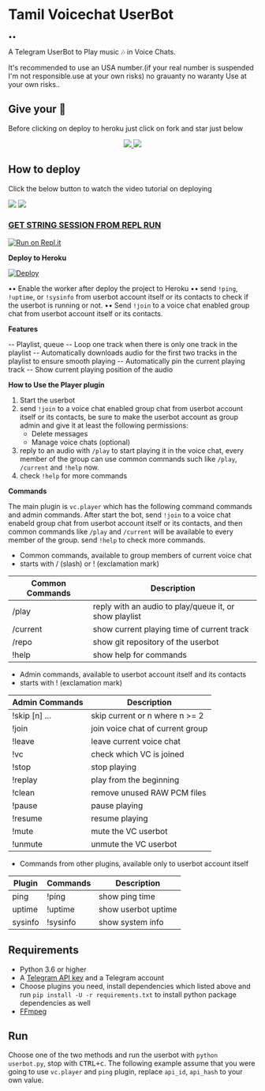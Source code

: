 # Tamil Voicechat UserBot

••

A Telegram UserBot to Play music 🎶 in Voice Chats.


It's recommended to use an USA number.(if your real number is suspended I'm not responsible.use at your own risks) no grauanty no waranty
Use at your own risks..

## Give your 💙

Before clicking on deploy to heroku just click on fork and star just below

<p align="center">
  <a href="https://github.com/tamilbots/tamilvcbot/fork">
    <img src="https://img.shields.io/github/forks/tamilbots/tamilvcbot?label=Fork&style=social">
    
  </a>
  <a href="https://github.com/tamilbots/tamilvcbot">
    <img src="https://img.shields.io/github/stars/tamilbots/tamilvcbot?style=social">
  </a>
</p>

## How to deploy 

Click the below button to watch the video tutorial on deploying

<a href="https://youtu.be/fqhCz-eRkgA"><img src="https://img.shields.io/badge/How%20To%20Deploy-blue.svg?logo=Youtube"></a>
<a href="https://youtu.be/fqhCz-eRkgA"><img src="https://img.shields.io/youtube/views/fqhCz-eRkgA?style=social">

###  GET STRING SESSION FROM REPL RUN

 [![Run on Repl.it](https://camo.githubusercontent.com/05149b448485553c6f14f6430a45c12dcc79ed3c/68747470733a2f2f7265706c2e69742f62616467652f6769746875622f6a61727669733231303930342f4a6172766973)](https://repl.it/@ImSaravanakrish/Tamilvcbot#main.py)


<b> Deploy to Heroku </b>

[![Deploy](https://www.herokucdn.com/deploy/button.svg)](https://heroku.com/deploy?template=https://github.com/TAMILBOTS/TAMILVCBOT)

•• Enable the worker after deploy the project to Heroku
•• send `!ping`, `!uptime`, or `!sysinfo` from userbot account itself or its contacts to check if the userbot is running or not.
•• Send `!join` to a voice chat enabled group chat from userbot account itself or its contacts.


 
**Features**

-- Playlist, queue
-- Loop one track when there is only one track in the playlist
-- Automatically downloads audio for the first two tracks in the playlist
  to ensure smooth playing
-- Automatically pin the current playing track
-- Show current playing position of the audio

**How to Use the Player plugin**

1. Start the userbot
2. send `!join` to a voice chat enabled group chat from userbot account itself
   or its contacts, be sure to make the userbot account as group admin and
   give it at least the following permissions:
   - Delete messages
   - Manage voice chats (optional)
3. reply to an audio with `/play` to start playing it in the voice chat, every
   member of the group can use common commands such like `/play`, `/current` and `!help` now.
4. check `!help` for more commands

**Commands**

The main plugin is `vc.player` which has the following command commands and admin commands.
After start the bot, send `!join` to a voice chat enabeld group chat from userbot account
itself or its contacts, and then common commands like `/play` and `/current` will be available
to every member of the group. send `!help` to check more commands.

- Common commands, available to group members of current voice chat
- starts with / (slash) or ! (exclamation mark)

| Common Commands | Description                                            |
|-----------------|--------------------------------------------------------|
| /play           | reply with an audio to play/queue it, or show playlist |
| /current        | show current playing time of current track             |
| /repo           | show git repository of the userbot                     |
| !help           | show help for commands                                 |

- Admin commands, available to userbot account itself and its contacts
- starts with ! (exclamation mark)

| Admin Commands | Description                      |
|----------------|----------------------------------|
| !skip [n] ...  | skip current or n where n >= 2   |
| !join          | join voice chat of current group |
| !leave         | leave current voice chat         |
| !vc            | check which VC is joined         |
| !stop          | stop playing                     |
| !replay        | play from the beginning          |
| !clean         | remove unused RAW PCM files      |
| !pause         | pause playing                    |
| !resume        | resume playing                   |
| !mute          | mute the VC userbot              |
| !unmute        | unmute the VC userbot            |

- Commands from other plugins, available only to userbot account itself

| Plugin  | Commands | Description         |
|---------|----------|---------------------|
| ping    | !ping    | show ping time      |
| uptime  | !uptime  | show userbot uptime |
| sysinfo | !sysinfo | show system info    |

## Requirements

- Python 3.6 or higher
- A [Telegram API key](https://docs.pyrogram.org/intro/quickstart#enjoy-the-api) and a Telegram account
- Choose plugins you need, install dependencies which listed above and run `pip install -U -r requirements.txt` to install python package dependencies as well
- [FFmpeg](https://www.ffmpeg.org/)

## Run

Choose one of the two methods and run the userbot with
`python userbot.py`, stop with <kbd>CTRL+c</kbd>. The following example
assume that you were going to use `vc.player` and `ping` plugin, replace
`api_id`, `api_hash` to your own value.
